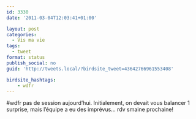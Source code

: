 ```yaml
---
id: 3330
date: '2011-03-04T12:03:41+01:00'

layout: post
categories:
  - Vis ma vie
tags:
  - tweet
format: status
publish_social: no
guid: 'http://tweets.local/?birdsite_tweet=43642766961553408'

birdsite_hashtags:
    - wdfr
---
```


\#wdfr pas de session aujourd’hui. Initialement, on devait vous balancer 1 surprise, mais l’équipe a eu des imprévus… rdv smaine prochaine!